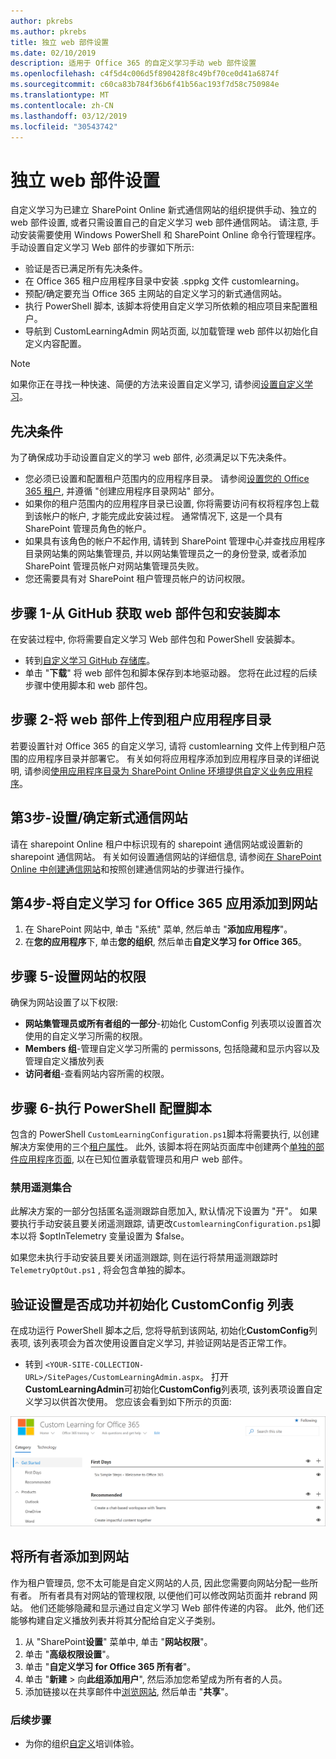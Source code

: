 ```yaml
---
author: pkrebs
ms.author: pkrebs
title: 独立 web 部件设置
ms.date: 02/10/2019
description: 适用于 Office 365 的自定义学习手动 web 部件设置
ms.openlocfilehash: c4f5d4c006d5f890428f8c49bf70ce0d41a6874f
ms.sourcegitcommit: c60ca83b784f36b6f41b56ac193f7d58c750984e
ms.translationtype: MT
ms.contentlocale: zh-CN
ms.lasthandoff: 03/12/2019
ms.locfileid: "30543742"
---
```

# <a name="stand-alone-web-part-setup"></a>独立 web 部件设置

自定义学习为已建立 SharePoint Online 新式通信网站的组织提供手动、独立的 web 部件设置, 或者只需设置自己的自定义学习 web 部件通信网站。 请注意, 手动安装需要使用 Windows PowerShell 和 SharePoint Online 命令行管理程序。 手动设置自定义学习 Web 部件的步骤如下所示:

- 验证是否已满足所有先决条件。
- 在 Office 365 租户应用程序目录中安装 .sppkg 文件 customlearning。
- 预配/确定要充当 Office 365 主网站的自定义学习的新式通信网站。
- 执行 PowerShell 脚本, 该脚本将使用自定义学习所依赖的相应项目来配置租户。
- 导航到 CustomLearningAdmin 网站页面, 以加载管理 web 部件以初始化自定义内容配置。

> [!NOTE]
> 如果你正在寻找一种快速、简便的方法来设置自定义学习, 请参阅[设置自定义学习](custom_provision.md)。

## <a name="prerequisites"></a>先决条件
为了确保成功手动设置自定义的学习 web 部件, 必须满足以下先决条件。 

- 您必须已设置和配置租户范围内的应用程序目录。 请参阅[设置您的 Office 365 租户](https://docs.microsoft.com/en-us/sharepoint/dev/spfx/set-up-your-developer-tenant#create-app-catalog-site), 并遵循 "创建应用程序目录网站" 部分。 
- 如果你的租户范围内的应用程序目录已设置, 你将需要访问有权将程序包上载到该帐户的帐户, 才能完成此安装过程。 通常情况下, 这是一个具有 SharePoint 管理员角色的帐户。 
- 如果具有该角色的帐户不起作用, 请转到 SharePoint 管理中心并查找应用程序目录网站集的网站集管理员, 并以网站集管理员之一的身份登录, 或者添加 SharePoint 管理员帐户对网站集管理员失败。 
- 您还需要具有对 SharePoint 租户管理员帐户的访问权限。

## <a name="step-1---get-the-web-part-package-and-setup-script-from-github"></a>步骤 1-从 GitHub 获取 web 部件包和安装脚本
在安装过程中, 你将需要自定义学习 Web 部件包和 PowerShell 安装脚本。

- 转到[自定义学习 GitHub 存储库](https://github.com/pnp/custom-learning-office-365)。
- 单击 "**下载**" 将 web 部件包和脚本保存到本地驱动器。 您将在此过程的后续步骤中使用脚本和 web 部件包。

## <a name="step-2---upload-the-web-part-to-the-tenant-app-catalog"></a>步骤 2-将 web 部件上传到租户应用程序目录
若要设置针对 Office 365 的自定义学习, 请将 customlearning 文件上传到租户范围的应用程序目录并部署它。 有关如何将应用程序添加到应用程序目录的详细说明, 请参阅[使用应用程序目录为 SharePoint Online 环境提供自定义业务应用程序](https://docs.microsoft.com/en-us/sharepoint/use-app-catalog)。

## <a name="step-3---provisionidentify-a-modern-communication-site"></a>第3步-设置/确定新式通信网站
请在 sharepoint Online 租户中标识现有的 sharepoint 通信网站或设置新的 sharepoint 通信网站。 有关如何设置通信网站的详细信息, 请参阅[在 SharePoint Online 中创建通信网站](https://support.office.com/en-us/article/create-a-communication-site-in-sharepoint-online-7fb44b20-a72f-4d2c-9173-fc8f59ba50eb)和按照创建通信网站的步骤进行操作。

## <a name="step-4---add-the-custom-learning-for-office-365-app-to-the-site"></a>第4步-将自定义学习 for Office 365 应用添加到网站

1. 在 SharePoint 网站中, 单击 "系统" 菜单, 然后单击 "**添加应用程序**"。 
2. 在**您的应用程序**下, 单击**您的组织**, 然后单击**自定义学习 for Office 365**。 

## <a name="step-5---set-permissions-for-the-site"></a>步骤 5-设置网站的权限
确保为网站设置了以下权限:
- **网站集管理员或所有者组的一部分**-初始化 CustomConfig 列表项以设置首次使用的自定义学习所需的权限。 
- **Members 组**-管理自定义学习所需的 permissons, 包括隐藏和显示内容以及管理自定义播放列表
- **访问者组**-查看网站内容所需的权限。 

## <a name="step-6--execute-powershell-configuration-script"></a>步骤 6-执行 PowerShell 配置脚本
包含的 PowerShell `CustomLearningConfiguration.ps1`脚本将需要执行, 以创建解决方案使用的三个[租户属性](https://docs.microsoft.com/en-us/sharepoint/dev/spfx/tenant-properties)。 此外, 该脚本将在网站页面库中创建两个[单独的部件应用程序页面](https://docs.microsoft.com/en-us/sharepoint/dev/spfx/web-parts/single-part-app-pages), 以在已知位置承载管理员和用户 web 部件。

### <a name="disabling-telemetry-collection"></a>禁用遥测集合
此解决方案的一部分包括匿名遥测跟踪自愿加入, 默认情况下设置为 "开"。 如果要执行手动安装且要关闭遥测跟踪, 请更改`CustomlearningConfiguration.ps1`脚本以将 $optInTelemetry 变量设置为 $false。

如果您未执行手动安装且要关闭遥测跟踪, 则在运行将禁用遥测跟踪时`TelemetryOptOut.ps1` , 将会包含单独的脚本。

## <a name="validate-provisioning-success-and-initialize-the-customconfig-list"></a>验证设置是否成功并初始化 CustomConfig 列表

在成功运行 PowerShell 脚本之后, 您将导航到该网站, 初始化**CustomConfig**列表项, 该列表项会为首次使用设置自定义学习, 并验证网站是否正常工作。

- 转到 `<YOUR-SITE-COLLECTION-URL>/SitePages/CustomLearningAdmin.aspx`。 打开**CustomLearningAdmin**可初始化**CustomConfig**列表项, 该列表项设置自定义学习以供首次使用。 您应该会看到如下所示的页面:

![cg-adminapppage](media/cg-adminapppage.png)

## <a name="add-owners-to-site"></a>将所有者添加到网站
作为租户管理员, 您不太可能是自定义网站的人员, 因此您需要向网站分配一些所有者。 所有者具有对网站的管理权限, 以便他们可以修改网站页面并 rebrand 网站。 他们还能够隐藏和显示通过自定义学习 Web 部件传递的内容。 此外, 他们还能够构建自定义播放列表并将其分配给自定义子类别。  

1. 从 "SharePoint**设置**" 菜单中, 单击 "**网站权限**"。
2. 单击 "**高级权限设置**"。
3. 单击 "**自定义学习 for Office 365 所有者**"。
4. 单击 "**新建** > 向**此组添加用户**", 然后添加您希望成为所有者的人员。 
5. 添加链接以在共享邮件中[浏览网站](https://docs.microsoft.com/en-us/Office365/CustomLearning/custom_explore), 然后单击 "**共享**"。

### <a name="next-steps"></a>后续步骤
- 为你的组织[自定义](custom_overview.md)培训体验。

